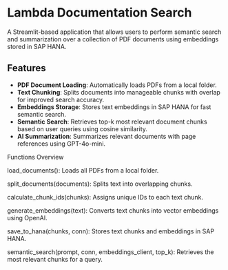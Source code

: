 # Lambda Documentation Search

A Streamlit-based application that allows users to perform semantic search and summarization over a collection of PDF documents using embeddings stored in SAP HANA.

## Features

- **PDF Document Loading**: Automatically loads PDFs from a local folder.
- **Text Chunking**: Splits documents into manageable chunks with overlap for improved search accuracy.
- **Embeddings Storage**: Stores text embeddings in SAP HANA for fast semantic search.
- **Semantic Search**: Retrieves top-k most relevant document chunks based on user queries using cosine similarity.
- **AI Summarization**: Summarizes relevant documents with page references using GPT-4o-mini.

Functions Overview

load_documents(): Loads all PDFs from a local folder.

split_documents(documents): Splits text into overlapping chunks.

calculate_chunk_ids(chunks): Assigns unique IDs to each text chunk.

generate_embeddings(text): Converts text chunks into vector embeddings using OpenAI.

save_to_hana(chunks, conn): Stores text chunks and embeddings in SAP HANA.

semantic_search(prompt, conn, embeddings_client, top_k): Retrieves the most relevant chunks for a query.
